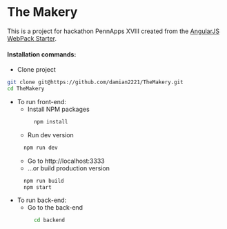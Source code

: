 # The Makery

This is a project for hackathon PennApps XVIII created from the 
<a href=https://github.com/robinskafte/angularjs-webpack-starter>AngularJS WebPack Starter</a>.

#### Installation commands:
  * Clone project
  ``` bash
  git clone git@https://github.com/damian2221/TheMakery.git
  cd TheMakery
  ```
  * To run front-end:
    * Install NPM packages
      ``` bash
        npm install
      ```
    * Run dev version
    ``` bash
      npm run dev
    ```
    * Go to http://localhost:3333
    * ...or build production version
    ``` bash
      npm run build
      npm start
    ```
  * To run back-end:
    * Go to the back-end 
      ``` bash
        cd backend
      ```